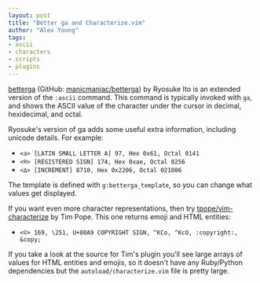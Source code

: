 ```yaml
---
layout: post
title: "Better ga and Characterize.vim"
author: "Alex Young"
tags: 
- ascii
- characters
- scripts
- plugins
---
```


[betterga](http://www.vim.org/scripts/script.php?script_id=5186) (GitHub: [manicmaniac/betterga](https://github.com/manicmaniac/betterga)) by Ryosuke Ito is an extended version of the `:ascii` command.  This command is typically invoked with `ga`, and shows the ASCII value of the character under the cursor in decimal, hexidecimal, and octal.

Ryosuke's version of ga adds some useful extra information, including unicode details.  For example:

* `<a> [LATIN SMALL LETTER A] 97, Hex 0x61, Octal 0141`
* `<®> [REGISTERED SIGN] 174, Hex 0xae, Octal 0256`
* `<∆> [INCREMENT] 8710, Hex 0x2206, Octal 021006`

The template is defined with `g:betterga_template`, so you can change what values get displayed.

If you want even more character representations, then try [tpope/vim-characterize](https://github.com/tpope/vim-characterize) by Tim Pope.  This one returns emoji and HTML entities:

* `<©> 169, \251, U+00A9 COPYRIGHT SIGN, ^KCo, ^KcO, :copyright:, &copy;`

If you take a look at the source for Tim's plugin you'll see large arrays of values for HTML entities and emojis, so it doesn't have any Ruby/Python dependencies but the `autoload/characterize.vim` file is pretty large.
